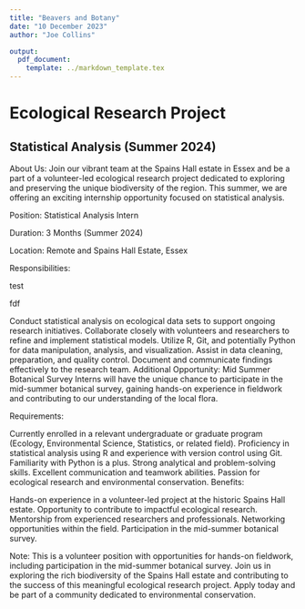 ```yaml
---
title: "Beavers and Botany"
date: "10 December 2023"
author: "Joe Collins"

output:
  pdf_document:
    template: ../markdown_template.tex
---
```

# Ecological Research Project

## Statistical Analysis (Summer 2024)

About Us:
Join our vibrant team at the Spains Hall estate in Essex and be a part of a volunteer-led ecological research project dedicated to exploring and preserving the unique biodiversity of the region. This summer, we are offering an exciting internship opportunity focused on statistical analysis.

Position: Statistical Analysis Intern

Duration: 3 Months (Summer 2024)

Location: Remote and Spains Hall Estate, Essex

Responsibilities:

test

fdf

Conduct statistical analysis on ecological data sets to support ongoing research initiatives.
Collaborate closely with volunteers and researchers to refine and implement statistical models.
Utilize R, Git, and potentially Python for data manipulation, analysis, and visualization.
Assist in data cleaning, preparation, and quality control.
Document and communicate findings effectively to the research team.
Additional Opportunity: Mid Summer Botanical Survey
Interns will have the unique chance to participate in the mid-summer botanical survey, gaining hands-on experience in fieldwork and contributing to our understanding of the local flora.

Requirements:

Currently enrolled in a relevant undergraduate or graduate program (Ecology, Environmental Science, Statistics, or related field).
Proficiency in statistical analysis using R and experience with version control using Git.
Familiarity with Python is a plus.
Strong analytical and problem-solving skills.
Excellent communication and teamwork abilities.
Passion for ecological research and environmental conservation.
Benefits:

Hands-on experience in a volunteer-led project at the historic Spains Hall estate.
Opportunity to contribute to impactful ecological research.
Mentorship from experienced researchers and professionals.
Networking opportunities within the field.
Participation in the mid-summer botanical survey.

Note: This is a volunteer position with opportunities for hands-on fieldwork, including participation in the mid-summer botanical survey. Join us in exploring the rich biodiversity of the Spains Hall estate and contributing to the success of this meaningful ecological research project. Apply today and be part of a community dedicated to environmental conservation.
